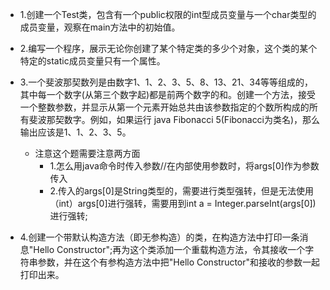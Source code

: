 
* 1.创建一个Test类，包含有一个public权限的int型成员变量与一个char类型的成员变量，观察在main方法中的初始值。 

* 2.编写一个程序，展示无论你创建了某个特定类的多少个对象，这个类的某个特定的static成员变量只有一个属性。 

* 3.一个斐波那契数列是由数字1、1、2、3、5、8、13、21、34等等组成的，其中每一个数字(从第三个数字起)都是前两个数字的和。创建一个方法，接受一个整数参数，并显示从第一个元素开始总共由该参数指定的个数所构成的所有斐波那契数字。例如，如果运行 java Fibonacci 5(Fibonacci为类名)，那么输出应该是1、1、2、3、5。
	* 注意这个题需要注意两方面
		* 1.怎么用java命令时传入参数//在内部使用参数时，将args[0]作为参数传入
		* 2.传入的args[0]是String类型的，需要进行类型强转，但是无法使用（int）args[0]进行强转，需要用到int a = Integer.parseInt(args[0])进行强转;

* 4.创建一个带默认构造方法（即无参构造）的类，在构造方法中打印一条消息"Hello Constructor";再为这个类添加一个重载构造方法，令其接收一个字符串参数，并在这个有参构造方法中把"Hello Constructor"和接收的参数一起打印出来。
